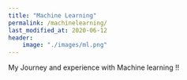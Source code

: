 ```yaml
---
title: "Machine Learning"
permalink: /machinelearning/
last_modified_at: 2020-06-12
header:
	image: "./images/ml.png"
---
```



My Journey and experience with Machine learning !!

